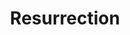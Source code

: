---
title: "Resurrection"
index: "resurrection"
permalink: /spells/resurrection/
tags:
  - Spell
  - 7th Level
  - Necromancy
available_for:
  - Bard
  - Cleric
level: "7th Level"
school: "Necromancy"
range: "Touch"
comp:
  - V
  - S
  - M
material: "a diamond worth at least 1,000gp, which the spell consumes."
cast_time: "1 Hour"
description: |
  You touch a dead creature that has been dead for no more than a century, that didn't die of old age, and that isn't undead. If its soul is free and willing, the target returns to life with all its hit points.

  This spell neutralizes any poisons and cures normal diseases afflicting the creature when it died. It doesn't, however, remove magical diseases, curses, and the like; if such effects aren't removed prior to casting the spell, they afflict the target on its return to life.

  This spell closes all mortal wounds and restores any missing body parts.

  Coming back from the dead is an ordeal. The target takes a -4 penalty to all attack rolls, saving throws, and ability checks. Every time the target finishes a long rest, the penalty is reduced by 1 until it disappears.

  Casting this spell to restore life to a creature that has been dead for one year or longer taxes you greatly. Until you finish a long rest, you can't cast spells again, and you have disadvantage on all attack rolls, ability checks, and saving throws.
excerpt: "You touch a dead creature that has been dead for no more than a century, that didn't die of old age, and that isn't undead."
source: "Basic Rules"
---